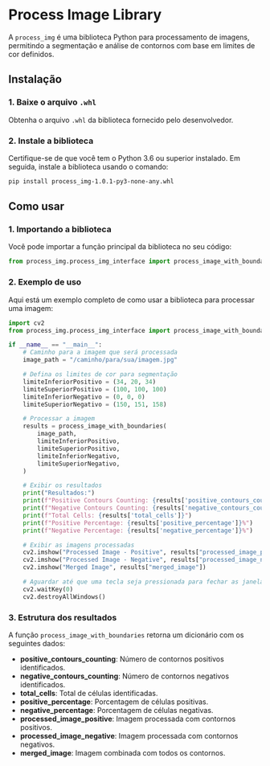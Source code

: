 # Process Image Library

A `process_img` é uma biblioteca Python para processamento de imagens, permitindo a segmentação e análise de contornos com base em limites de cor definidos.

## Instalação

### 1. Baixe o arquivo `.whl`
Obtenha o arquivo `.whl` da biblioteca fornecido pelo desenvolvedor.

### 2. Instale a biblioteca
Certifique-se de que você tem o Python 3.6 ou superior instalado. Em seguida, instale a biblioteca usando o comando:

```bash
pip install process_img-1.0.1-py3-none-any.whl
```

## Como usar

### 1. Importando a biblioteca
Você pode importar a função principal da biblioteca no seu código:

```python
from process_img.process_img_interface import process_image_with_boundaries
```

### 2. Exemplo de uso
Aqui está um exemplo completo de como usar a biblioteca para processar uma imagem:

```python
import cv2
from process_img.process_img_interface import process_image_with_boundaries

if __name__ == "__main__":
    # Caminho para a imagem que será processada
    image_path = "/caminho/para/sua/imagem.jpg"

    # Defina os limites de cor para segmentação
    limiteInferiorPositivo = (34, 20, 34)
    limiteSuperiorPositivo = (100, 100, 100)
    limiteInferiorNegativo = (0, 0, 0)
    limiteSuperiorNegativo = (150, 151, 158)

    # Processar a imagem
    results = process_image_with_boundaries(
        image_path,
        limiteInferiorPositivo,
        limiteSuperiorPositivo,
        limiteInferiorNegativo,
        limiteSuperiorNegativo,
    )

    # Exibir os resultados
    print("Resultados:")
    print(f"Positive Contours Counting: {results['positive_contours_counting']}")
    print(f"Negative Contours Counting: {results['negative_contours_counting']}")
    print(f"Total Cells: {results['total_cells']}")
    print(f"Positive Percentage: {results['positive_percentage']}%")
    print(f"Negative Percentage: {results['negative_percentage']}%")

    # Exibir as imagens processadas
    cv2.imshow("Processed Image - Positive", results["processed_image_positive"])
    cv2.imshow("Processed Image - Negative", results["processed_image_negative"])
    cv2.imshow("Merged Image", results["merged_image"])

    # Aguardar até que uma tecla seja pressionada para fechar as janelas
    cv2.waitKey(0)
    cv2.destroyAllWindows()
```

### 3. Estrutura dos resultados
A função `process_image_with_boundaries` retorna um dicionário com os seguintes dados:

- **positive_contours_counting**: Número de contornos positivos identificados.
- **negative_contours_counting**: Número de contornos negativos identificados.
- **total_cells**: Total de células identificadas.
- **positive_percentage**: Porcentagem de células positivas.
- **negative_percentage**: Porcentagem de células negativas.
- **processed_image_positive**: Imagem processada com contornos positivos.
- **processed_image_negative**: Imagem processada com contornos negativos.
- **merged_image**: Imagem combinada com todos os contornos.

